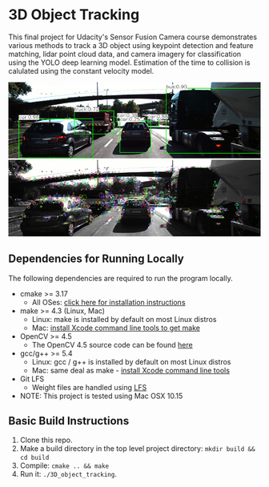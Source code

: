 # 3D Object Tracking

This final project for Udacity's Sensor Fusion Camera course demonstrates various methods to track a 3D object using keypoint detection and feature matching, lidar point cloud data, and camera imagery for classification using the YOLO deep learning model. Estimation of the time to collision is calulated using the constant velocity model.

<img src="images/Yolo_traffic.gif" width="800"/>
<img src="images/Kypt_traffic.gif" width="800">

## Dependencies for Running Locally

The following dependencies are required to run the program locally.
* cmake >= 3.17
  * All OSes: [click here for installation instructions](https://cmake.org/install/)
* make >= 4.3 (Linux, Mac)
  * Linux: make is installed by default on most Linux distros
  * Mac: [install Xcode command line tools to get make](https://developer.apple.com/xcode/features/)
* OpenCV >= 4.5
  * The OpenCV 4.5 source code can be found [here](https://github.com/opencv/opencv/tree/4.1.0)
* gcc/g++ >= 5.4
  * Linux: gcc / g++ is installed by default on most Linux distros
  * Mac: same deal as make - [install Xcode command line tools](https://developer.apple.com/xcode/features/)
* Git LFS
  * Weight files are handled using [LFS](https://git-lfs.github.com/)
* NOTE: This project is tested using Mac OSX 10.15

## Basic Build Instructions

1. Clone this repo.
2. Make a build directory in the top level project directory: `mkdir build && cd build`
3. Compile: `cmake .. && make`
4. Run it: `./3D_object_tracking`.